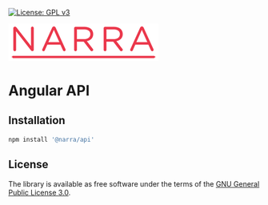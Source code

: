 [![License: GPL v3](https://img.shields.io/badge/License-GPLv3-blue.svg)](https://www.gnu.org/licenses/gpl-3.0)

![narra logo](https://github.com/narra/platform/raw/main/narra.png)

# Angular API

## Installation

```bash
npm install '@narra/api'
```

## License
The library is available as free software under the terms of the [GNU General Public License 3.0](https://www.gnu.org/licenses/gpl-3.0).
